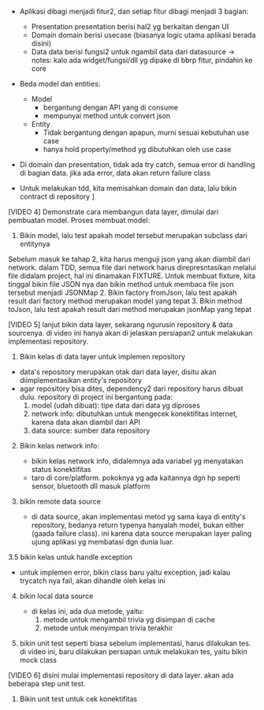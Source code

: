 - Aplikasi dibagi menjadi fitur2, dan setiap fitur dibagi menjadi 3 bagian:
  - Presentation
    presentation berisi hal2 yg berkaitan dengan UI
  - Domain
    domain berisi usecase (biasanya logic utama aplikasi berada disini)
  - Data
    data berisi fungsi2 untuk ngambil data dari datasource
  -> notes: kalo ada widget/fungsi/dll yg dipake di bbrp fitur, pindahin ke core 

- Beda model dan entities:
  - Model 
    - bergantung dengan API yang di consume
    - mempunyai method untuk convert json
  - Entity
    - Tidak bergantung dengan apapun, murni sesuai kebutuhan use case
    - hanya hold property/method yg dibutuhkan oleh use case

- Di domain dan presentation, tidak ada try catch, semua error di handling di bagian data. 
  jika ada error, data akan return failure class

- Untuk melakukan tdd, kita memisahkan domain dan data, lalu bikin contract di repository ]


[VIDEO 4]
Demonstrate cara membangun data layer, dimulai dari pembuatan model.
Proses membuat model:
1. Bikin model, lalu test apakah model tersebut merupakan subclass dari entitynya

Sebelum masuk ke tahap 2, kita harus menguji json yang akan diambil dari network.
dalam TDD, semua file dari network harus direpresntasikan melalui file didalam project, 
hal ini dinamakan FIXTURE.
Untuk membuat fixture, kita tinggal bikin file JSON nya dan bikin method untuk membaca file json
tersebut menjadi JSONMap
2. Bikin factory fromJson, lalu test apakah result dari factory method merupakan model yang tepat
3. Bikin method toJson, lalu test apakah result dari method merupakan jsonMap yang tepat

[VIDEO 5]
lanjut bikin data layer, sekarang ngurusin repository & data sourcenya.
di video ini hanya akan di jelaskan persiapan2 untuk melakukan implementasi repository.
1. Bikin kelas di data layer untuk implemen repository
  - data's repository merupakan otak dari data layer, disitu akan 
    diimplementasikan entity's repository
  - agar repository bisa dites, dependency2 dari repository harus dibuat dulu.
    repository di project ini bergantung pada: 
    1. model (udah dibuat): tipe data dari data yg diproses 
    2. network info: dibutuhkan untuk mengecek konektifitas internet, karena data akan diambil dari API
    3. data source: sumber data repository 

2. Bikin kelas network info:
   - bikin kelas network info, didalemnya ada variabel yg menyatakan status konektifitas
   - taro di core/platform. pokoknya yg ada kaitannya dgn hp seperti 
     sensor, bluetooth dll masuk platform  

3. bikin remote data source 
   - di data source, akan implementasi metod yg sama kaya di entity's repository, bedanya
     return typenya hanyalah model, bukan either (gaada failure class). 
     ini karena data source merupakan layer paling ujung aplikasi yg membatasi dgn dunia luar.
     
3.5 bikin kelas untuk handle exception
   - untuk implemen error, bikin class baru yaitu exception, jadi kalau trycatch nya fail, 
     akan dihandle oleh kelas ini

4. bikin local data source
   - di kelas ini, ada dua metode, yaitu:
     1. metode untuk mengambil trivia yg disimpan di cache
     2. metode untuk menyimpan trivia terakhir  

5. bikin unit test
   seperti biasa sebelum implementasi, harus dilakukan tes.
   di video ini, baru dilakukan persiapan untuk melakukan tes, yaitu bikin mock class  

[VIDEO 6]
disini mulai implementasi repository di data layer. akan ada beberapa step unit test.
1. Bikin unit test untuk cek konektifitas

